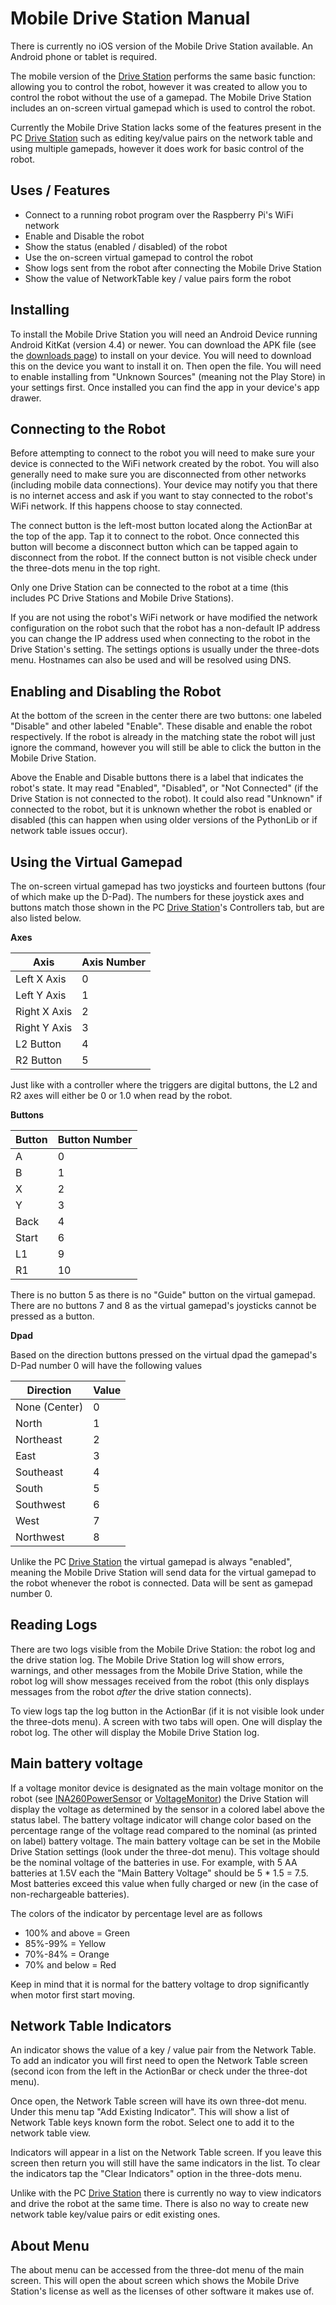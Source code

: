# Mobile Drive Station Manual
There is currently no iOS version of the Mobile Drive Station available. An Android phone or tablet is required.

The mobile version of the [Drive Station](./drive_station.md) performs the same basic function: allowing you to control the robot, however it was created to allow you to control the robot without the use of a gamepad. The Mobile Drive Station includes an on-screen virtual gamepad which is used to control the robot.

Currently the Mobile Drive Station lacks some of the features present in the PC [Drive Station](./drive_station.md) such as editing key/value pairs on the network table and using multiple gamepads, however it does work for basic control of the robot.

## Uses / Features
- Connect to a running robot program over the Raspberry Pi's WiFi network
- Enable and Disable the robot
- Show the status (enabled / disabled) of the robot
- Use the on-screen virtual gamepad to control the robot
- Show logs sent from the robot after connecting the Mobile Drive Station
- Show the value of NetworkTable key / value pairs form the robot

## Installing
To install the Mobile Drive Station you will need an Android Device running Android KitKat (version 4.4) or newer. You can download the APK file (see the [downloads page](../../downloads/latest.md)) to install on your device. You will need to download this on the device you want to install it on. Then open the file. You will need to enable installing from "Unknown Sources" (meaning not the Play Store) in your settings first. Once installed you can find the app in your device's app drawer.

## Connecting to the Robot
Before attempting to connect to the robot you will need to make sure your device is connected to the WiFi network created by the robot. You will also generally need to make sure you are disconnected from other networks (including mobile data connections). Your device may notify you that there is no internet access and ask if you want to stay connected to the robot's WiFi network. If this happens choose to stay connected.

The connect button is the left-most button located along the ActionBar at the top of the app. Tap it to connect to the robot. Once connected this button will become a disconnect button which can be tapped again to disconnect from the robot. If the connect button is not visible check under the three-dots menu in the top right.

Only one Drive Station can be connected to the robot at a time (this includes PC Drive Stations and Mobile Drive Stations).

If you are not using the robot's WiFi network or have modified the network configuration on the robot such that the robot has a non-default IP address you can change the IP address used when connecting to the robot in the Drive Station's setting. The settings options is usually under the three-dots menu. Hostnames can also be used and will be resolved using DNS.

## Enabling and Disabling the Robot
At the bottom of the screen in the center there are two buttons: one labeled "Disable" and other labeled "Enable". These disable and enable the robot respectively. If the robot is already in the matching state the robot will just ignore the command, however you will still be able to click the button in the Mobile Drive Station.

Above the Enable and Disable buttons there is a label that indicates the robot's state. It may read "Enabled", "Disabled", or "Not Connected" (if the Drive Station is not connected to the robot). It could also read "Unknown" if connected to the robot, but it is unknown whether the robot is enabled or disabled (this can happen when using older versions of the PythonLib or if network table issues occur).

## Using the Virtual Gamepad
The on-screen virtual gamepad has two joysticks and fourteen buttons (four of which make up the D-Pad). The numbers for these joystick axes and buttons match those shown in the PC [Drive Station](./drive_station.md)'s Controllers tab, but are also listed below.

**Axes**

| Axis                 | Axis Number |
| -------------------- | ----------- |
| Left X Axis          | 0           | 
| Left Y Axis          | 1           |
| Right X Axis         | 2           | 
| Right Y Axis         | 3           | 
| L2 Button            | 4           |
| R2 Button            | 5           |

Just like with a controller where the triggers are digital buttons, the L2 and R2 axes will either be 0 or 1.0 when read by the robot.

**Buttons**

| Button               | Button Number |
| -------------------- | ------------- |
| A                    | 0             |
| B                    | 1             |
| X                    | 2             |
| Y                    | 3             |
| Back                 | 4             |
| Start                | 6             |
| L1                   | 9             |
| R1                   | 10            |

There is no button 5 as there is no "Guide" button on the virtual gamepad. There are no buttons 7 and 8 as the virtual gamepad's joysticks cannot be pressed as a button.

**Dpad**

Based on the direction buttons pressed on the virtual dpad the gamepad's D-Pad number 0 will have the following values

| Direction                 | Value |
| ------------------------- | ----- |
| None (Center)             | 0     |
| North                     | 1     |
| Northeast                 | 2     |
| East                      | 3     |
| Southeast                 | 4     |
| South                     | 5     |
| Southwest                 | 6     |
| West                      | 7     |
| Northwest                 | 8     |

Unlike the PC [Drive Station](./drive_station.md) the virtual gamepad is always "enabled", meaning the Mobile Drive Station will send data for the virtual gamepad to the robot whenever the robot is connected. Data will be sent as gamepad number 0.

## Reading Logs
There are two logs visible from the Mobile Drive Station: the robot log and the drive station log. The Mobile Drive Station log will show errors, warnings, and other messages from the Mobile Drive Station, while the robot log will show messages received from the robot (this only displays messages from the robot *after* the drive station connects).

To view logs tap the log button in the ActionBar (if it is not visible look under the three-dots menu). A screen with two tabs will open. One will display the robot log. The other will display the Mobile Drive Station log.

## Main battery voltage
If a voltage monitor device is designated as the main voltage monitor on the robot (see [INA260PowerSensor](./sensors.md) or [VoltageMonitor](./arduinosensors.md)) the Drive Station will display the voltage as determined by the sensor in a colored label above the status label. The battery voltage indicator will change color based on the percentage range of the voltage read compared to the nominal (as printed on label) battery voltage. The main battery voltage can be set in the Mobile Drive Station settings (look under the three-dot menu). This voltage should be the nominal voltage of the batteries in use. For example, with 5 AA batteries at 1.5V each the "Main Battery Voltage" should be 5 * 1.5 = 7.5. Most batteries exceed this value when fully charged or new (in the case of non-rechargeable batteries).

The colors of the indicator by percentage level are as follows

- 100% and above = Green
- 85%-99% = Yellow
- 70%-84% = Orange
- 70% and below = Red

Keep in mind that it is normal for the battery voltage to drop significantly when motor first start moving.

## Network Table Indicators
An indicator shows the value of a key / value pair from the Network Table. To add an indicator you will first need to open the Network Table screen (second icon from the left in the ActionBar or check under the three-dot menu).

Once open, the Network Table screen will have its own three-dot menu. Under this menu tap "Add Existing Indicator". This will show a list of Network Table keys known form the robot. Select one to add it to the network table view.

Indicators will appear in a list on the Network Table screen. If you leave this screen then return you will still have the same indicators in the list. To clear the indicators tap the "Clear Indicators" option in the three-dots menu.

Unlike with the PC [Drive Station](./drive_station.md) there is currently no way to view indicators and drive the robot at the same time. There is also no way to create new network table key/value pairs or edit existing ones.

## About Menu
The about menu can be accessed from the three-dot menu of the main screen. This will open the about screen which shows the Mobile Drive Station's license as well as the licenses of other software it makes use of.